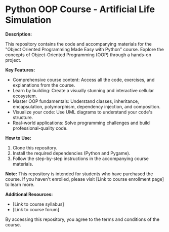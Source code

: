 # Python OOP Course - Artificial Life Simulation

**Description:**

This repository contains the code and accompanying materials for the "Object Oriented Programming Made Easy with Python" course. Explore the concepts of Object-Oriented Programming (OOP) through a hands-on project.

**Key Features:**

* Comprehensive course content: Access all the code, exercises, and explanations from the course.
* Learn by building: Create a visually stunning and interactive cellular ecosystem.
* Master OOP fundamentals: Understand classes, inheritance, encapsulation, polymorphism, dependency injection, and composition.
* Visualize your code: Use UML diagrams to understand your code's structure.
* Real-world applications: Solve programming challenges and build professional-quality code.

**How to Use:**

1. Clone this repository.
2. Install the required dependencies (Python and Pygame).
3. Follow the step-by-step instructions in the accompanying course materials.

**Note:** This repository is intended for students who have purchased the course. If you haven't enrolled, please visit [Link to course enrollment page] to learn more.

**Additional Resources:**

* [Link to course syllabus]
* [Link to course forum]

By accessing this repository, you agree to the terms and conditions of the course.
